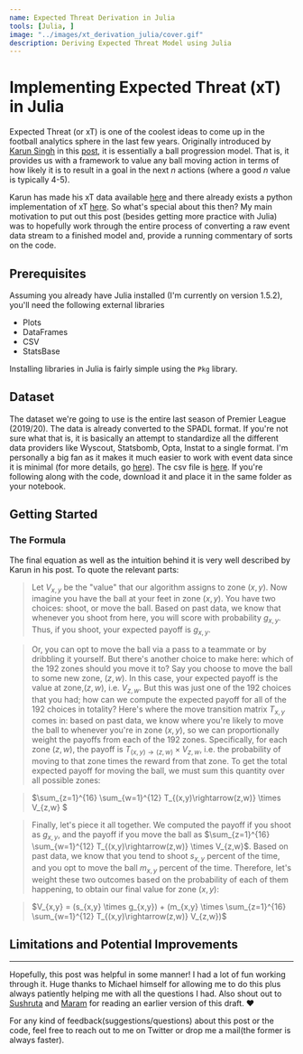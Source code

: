 ```yaml
---
name: Expected Threat Derivation in Julia
tools: [Julia, ]
image: "../images/xt_derivation_julia/cover.gif" 
description: Deriving Expected Threat Model using Julia
---
```


# Implementing Expected Threat (xT) in Julia

Expected Threat (or xT) is one of the coolest ideas to come up in the football analytics sphere in the last few years. Originally introduced by [Karun Singh](https://twitter.com/karun1710) in this [post](https://karun.in/blog/expected-threat.html), it is essentially a ball progression model. That is, it provides us with a framework to value any ball moving action in terms of how likely it is to result in a goal in the next *n* actions (where a good *n* value is typically 4-5). 

Karun has made his xT data available [here](https://karun.in/blog/data/open_xt_12x8_v1.json) and there already exists a python implementation of xT [here](https://github.com/ML-KULeuven/socceraction/blob/master/socceraction/xthreat.py). So what's special about this then? My main motivation to put out this post (besides getting more practice with Julia) was to hopefully work through the entire process of converting a raw event data stream to a finished model and, provide a running commentary of sorts on the code.  


## Prerequisites

Assuming you already have Julia installed (I'm currently on version 1.5.2), you'll need the following external libraries

* Plots
* DataFrames
* CSV
* StatsBase

Installing libraries in Julia is fairly simple using the `Pkg` library. 


## Dataset

The dataset we're going to use is the entire last season of Premier League (2019/20). The data is already converted to the SPADL format. If you're not sure what that is, it is basically an attempt to standardize all the different data providers like Wyscout, Statsbomb, Opta, Instat to a single format. I'm personally a big fan as it makes it much easier to work with event data since it is minimal (for more details, go [here](https://github.com/TomDecroos/atomic-spadl#1-conversion-from-event-stream-format-to-spadl)). The csv file is [here](https://github.com/sharmaabhishekk/random_stuff/blob/master/xt_derivation_julia/xt_pre_data.csv). If you're following along with the code, download it and place it in the same folder as your notebook. 

## Getting Started


### The Formula

The final equation as well as the intuition behind it is very well described by Karun in his post. To quote the relevant parts:

> Let $V_{x,y}$ be the "value" that our algorithm assigns to zone $(x,y)$. Now imagine you have the ball at your feet in zone $(x,y)$. You have two choices: shoot, or move the ball. Based on past data, we know that whenever you shoot from here, you will score with probability $g_{x, y}$. Thus, if you shoot, your expected payoff is $g_{x,y}$.

> Or, you can opt to move the ball via a pass to a teammate or by dribbling it yourself. But there's another choice to make here: which of the 192 zones should you move it to? Say you choose to move the ball to some new zone, $(z, w)$. In this case, your expected payoff is the value at zone,$(z, w)$, i.e. $V_{z, w}$. But this was just one of the 192 choices that you had; how can we compute the expected payoff for all of the 192 choices in totality? Here's where the move transition matrix $T_{x,y}$ comes in: based on past data, we know where you're likely to move the ball to whenever you're in zone $(x, y)$, so we can proportionally weight the payoffs from each of the 192 zones. Specifically, for each zone $(z, w)$, the payoff is $T_{(x,y)\rightarrow(z,w)} \times V_{z,w}$, i.e. the probability of moving to that zone times the reward from that zone. To get the total expected payoff for moving the ball, we must sum this quantity over all possible zones:

> $\sum_{z=1}^{16} \sum_{w=1}^{12} T_{(x,y)\rightarrow(z,w)} \times V_{z,w} $

> Finally, let's piece it all together. We computed the payoff if you shoot as $g_{x, y}$, and the payoff if you move the ball as 
$\sum_{z=1}^{16} \sum_{w=1}^{12} T_{(x,y)\rightarrow(z,w)} \times V_{z,w}$. Based on past data, we know that you tend to shoot $s_{x,y}$ percent of the time, and you opt to move the ball $m_{x,y}$ percent of the time. Therefore, let's weight these two outcomes based on the probability of each of them happening, to obtain our final value for zone $(x, y)$:

> $V_{x,y} = (s_{x,y} \times g_{x,y}) + (m_{x,y} \times \sum_{z=1}^{16} \sum_{w=1}^{12} T_{(x,y)\rightarrow(z,w)} V_{z,w})$




## Limitations and Potential Improvements




_______

Hopefully, this post was helpful in some manner! I had a lot of fun working through it. Huge thanks to Michael himself for allowing me to do this plus always patiently helping me with all the questions I had. Also shout out to [Sushruta](https://twitter.com/nandy_sd) and [Maram](https://twitter.com/maramperninety) for reading an earlier version of this draft. :heart:

For any kind of feedback(suggestions/questions) about this post or the code, feel free to reach out to me on Twitter or drop me a mail(the former is always faster).














